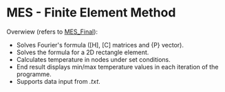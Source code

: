 # MES - Finite Element Method

Overwiew (refers to [MES_Final](https://github.com/adam-glab/MES-FiniteElementMethod/tree/main/MES_Final)):
- Solves Fourier's formula ([H], [C] matrices and {P} vector).
- Solves the formula for a 2D rectangle element.
- Calculates temperature in nodes under set conditions.
- End result displays min/max temperature values in each iteration of the programme.
- Supports data input from *.txt*.
